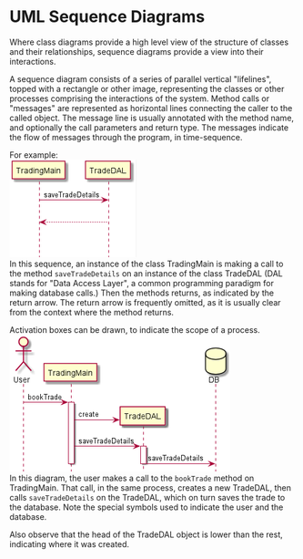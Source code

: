 # UML Sequence Diagrams
Where class diagrams provide a high level view of the structure of classes and their relationships, sequence diagrams provide a view into their interactions.

A sequence diagram consists of a series of parallel vertical "lifelines", topped with a rectangle or other image, representing the classes or other processes comprising the interactions of the system. Method calls or "messages" are represented as horizontal lines connecting the caller to the called object. The message line is usually annotated with the method name, and optionally the call parameters and return type. The messages indicate the flow of messages through the program, in time-sequence.

For example:  
![](resources/synchronous-call.png)  
In this sequence, an instance of the class TradingMain is making a call to the method `saveTradeDetails` on an instance of the class TradeDAL (DAL stands for "Data Access Layer", a common programming paradigm for making database calls.) Then the methods returns, as indicated by the return arrow. The return arrow is frequently omitted, as it is usually clear from the context where the method returns.

Activation boxes can be drawn, to indicate the scope of a process.
![](resources/activation-boxes.png)    
In this diagram, the user makes a call to the `bookTrade` method on TradingMain. That call, in the same process, creates a new TradeDAL, then calls `saveTradeDetails` on the TradeDAL, which on turn saves the trade to the database. Note the special symbols used to indicate the user and the database.

Also observe that the head of the TradeDAL object is lower than the rest, indicating where it was created. 





